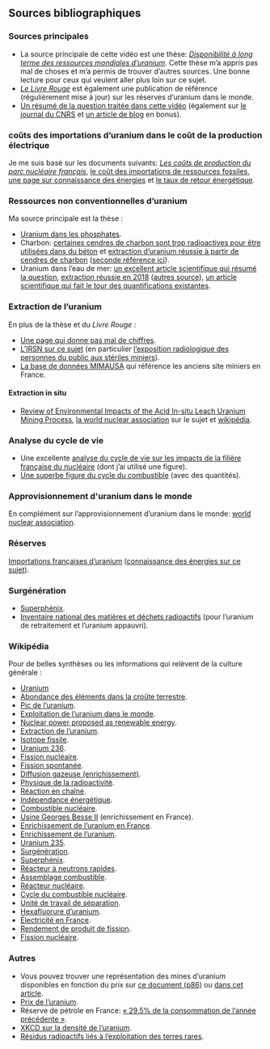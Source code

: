 ## Sources bibliographiques

### Sources principales

- La source principale de cette vidéo est une thèse: _[Disponibilité à long terme des ressources mondiales d’uranium](https://tel.archives-ouvertes.fr/tel-01530739/document)_. Cette thèse m’a appris pas mal de choses et m’a permis de trouver d’autres sources. Une bonne lecture pour ceux qui veulent aller plus loin sur ce sujet.
- _[Le Livre Rouge](https://read.oecd-ilibrary.org/nuclear-energy/uranium-2018_uranium-2018-en#page1)_ est également une publication de référence (régulièrement mise à jour) sur les réserves d’uranium dans le monde.
- [Un résumé de la question traitée dans cette vidéo](http://www.sfen.org/energie-nucleaire/panorama-nucleaire/uranium-monde) (également sur [le journal du CNRS](https://lejournal.cnrs.fr/articles/nucleaire-lepineuse-question-du-combustible) et [un article de blog](https://latomedesavoie.wordpress.com/2019/01/09/luranium-sepuisera-dans-60-ans-vrai-ou-faux/) en bonus).

### coûts des importations d’uranium dans le coût de la production électrique

Je me suis basé sur les documents suivants: _[Les coûts de production du parc nucléaire français](http://www.sfen.org/sites/default/files/public/atoms/files/note_-_les_couts_de_production_du_parc_nucleaire_francais_-_ppe_-_sfen.pdf)_, [le coût des importations de ressources fossiles](https://www.novethic.fr/actualite/energie/energies-fossiles/isr-rse/infographie-en-2016-la-france-n-a-importe-que-32-4-milliards-d-euros-de-petrole-et-de-gaz-144559.html), [une page sur connaissance des énergies](https://www.connaissancedesenergies.org/sites/default/files/pdf-actualites/cout_uranium_naturel.pdf) et [le taux de retour énergétique](https://www.world-nuclear.org/information-library/energy-and-the-environment/energy-return-on-investment.aspx?fbclid=IwAR1Zgml3n2kEEOAh9GeML20PGWB8jaJWASp3MNGpn-4jUMRy5_ZUgX53GqI).

### Ressources non conventionnelles d’uranium

Ma source principale est la thèse :

- [Uranium dans les phosphates](http://www.world-nuclear.org/information-library/nuclear-fuel-cycle/uranium-resources/uranium-from-phosphates.aspx).
- Charbon: [certaines cendres de charbon sont trop radioactives pour être utilisées dans du béton](https://www.sciencedaily.com/releases/2017/11/171109224030.htm) et [extraction d’uranium réussie à partir de cendres de charbon](http://www.world-nuclear-news.org/explorationNuclearFuel/Sparton_produces_first_yellowcake_from_Chinese_coal_ash-161007.shtml) ([seconde référence ici](https://atomicinsights.com/uranium-produced-from-coal-ash/)).
- Uranium dans l’eau de mer: [un excellent article scientifique qui résumé la question](https://www.epj-n.org/articles/epjn/full_html/2016/01/epjn150059/epjn150059.html), [extraction réussie en 2018](https://newatlas.com/nuclear-uranium-seawater-fibers/55033/) ([autres source](https://www.pnnl.gov/news/release.aspx?id=4514)), [un article scientifique qui fait le tour des quantifications existantes](http://sci-hub.tw/https://pubs.acs.org/doi/pdf/10.1021/acs.chemrev.7b00355).

### Extraction de l’uranium 

En plus de la thèse et du _Livre Rouge_ :

- [Une page qui donne pas mal de chiffres](http://www.world-nuclear.org/information-library/nuclear-fuel-cycle/mining-of-uranium/world-uranium-mining-production.aspx).
- [L’IRSN sur ce sujet](https://www.irsn.fr/FR/connaissances/Environnement/expertises-locales/sites-miniers-uranium/Pages/sommaire.aspx#.XRCYwegzZPZ) (en particulier [l’exposition radiologique des personnes du public aux stériles miniers](https://www.irsn.fr/FR/connaissances/Environnement/expertises-locales/sites-miniers-uranium/Documents/irsn_mines-uranium_exposition-steriles-miniers.pdf)).
- [La base de données MIMAUSA](https://www.irsn.fr/FR/connaissances/Environnement/expertises-locales/sites-miniers-uranium/Pages/2-Le_programme_MIMAUSA.aspx#.XPyz2Ygzbcs) qui référence les anciens site miniers en France.

#### Extraction in situ

- [Review of Environmental Impacts of the Acid In-situ Leach Uranium Mining Process](http://citeseerx.ist.psu.edu/viewdoc/download?doi=10.1.1.120.8599&rep=rep1&type=pdf), [la world nuclear association](http://www.world-nuclear.org/information-library/nuclear-fuel-cycle/mining-of-uranium/in-situ-leach-mining-of-uranium.aspx) sur le sujet et [wikipédia](https://en.wikipedia.org/wiki/In_situ_leach).

### Analyse du cycle de vie

- Une excellente [analyse du cycle de vie sur les impacts de la filière française du nucléaire](https://www.sciencedirect.com/science/article/pii/S0360544214002035) (dont j’ai utilisé une figure).
- [Une superbe figure du cycle du combustible](http://www.ensreg.eu/sites/default/files/ENSREG%20Fuel%20Cycle.pdf) (avec des quantités).

### Approvisionnement d'uranium dans le monde

En complément sur l’approvisionnement d’uranium dans le monde: [world nuclear association](http://world-nuclear.org/information-library/nuclear-fuel-cycle/uranium-resources/supply-of-uranium.aspx).

### Réserves

[Importations françaises d’uranium](https://twitter.com/DeLaval53/status/1108813905965518849) ([connaissance des énergies sur ce sujet](https://www.connaissancedesenergies.org/d-ou-vient-l-uranium-naturel-importe-en-france-140512)).

### Surgénération

- [Superphénix](https://www.connaissancedesenergies.org/fiche-pedagogique/superphenix).
- [Inventaire national des matières et déchets radioactifs](https://www.andra.fr/sites/default/files/2019-03/Andra-Essentiels%202019.pdf) (pour l’uranium de retraitement et l’uranium appauvri).

### Wikipédia

Pour de belles synthèses ou les informations qui relèvent de la culture générale :

- [Uranium](https://fr.wikipedia.org/wiki/Uranium)  
- [Abondance des éléments dans la croûte terrestre](https://fr.wikipedia.org/wiki/Abondance_des_%C3%A9l%C3%A9ments_dans_la_cro%C3%BBte_terrestre).
- [Pic de l’uranium](https://en.wikipedia.org/wiki/Peak_uranium#cite_note-92).  
- [Exploitation de l’uranium dans le monde](https://fr.wikipedia.org/wiki/Exploitation_de_l%27uranium_en_France).
- [Nuclear power proposed as renewable energy](https://en.wikipedia.org/wiki/Nuclear_power_proposed_as_renewable_energy).
- [Extraction de l’uranium](https://en.wikipedia.org/wiki/Uranium_mining).
- [Isotope fissile](https://fr.wikipedia.org/wiki/Isotope_fissile).
- [Uranium 236](https://en.wikipedia.org/wiki/Uranium-236).
- [Fission nucléaire](https://fr.wikipedia.org/wiki/Fission_nucl%C3%A9aire).
- [Fission spontanée](https://fr.wikipedia.org/wiki/Fission_spontan%C3%A9e).
- [Diffusion gazeuse (enrichissement)](https://en.wikipedia.org/wiki/Gaseous_diffusion).
- [Physique de la radioactivité](https://fr.wikipedia.org/wiki/Physique_de_la_radioactivit%C3%A9).
- [Réaction en chaîne](https://fr.wikipedia.org/wiki/R%C3%A9action_en_cha%C3%AEne_(nucl%C3%A9aire)).
- [Indépendance énergétique](https://fr.wikipedia.org/wiki/Ind%C3%A9pendance_%C3%A9nerg%C3%A9tique).
- [Combustible nucléaire](https://fr.wikipedia.org/wiki/Combustible_nucl%C3%A9aire).
- [Usine Georges Besse II](https://fr.wikipedia.org/wiki/Usine_Georges-Besse_II) (enrichissement en France).
- [Enrichissement de l’uranium en France](https://fr.wikipedia.org/wiki/Enrichissement_de_l%27uranium_en_France).
- [Enrichissement de l’uranium](https://fr.wikipedia.org/wiki/Enrichissement_de_l%27uranium).
- [Uranium 235](https://en.wikipedia.org/wiki/Uranium-235).
- [Surgénération](https://fr.wikipedia.org/wiki/Surg%C3%A9n%C3%A9ration).
- [Superphénix](https://fr.wikipedia.org/wiki/Superph%C3%A9nix).
- [Réacteur à neutrons rapides](https://fr.wikipedia.org/wiki/R%C3%A9acteur_%C3%A0_neutrons_rapides).
- [Assemblage combustible](https://fr.wikipedia.org/wiki/Assemblage_combustible).
- [Réacteur nucléaire](https://fr.wikipedia.org/wiki/R%C3%A9acteur_nucl%C3%A9aire).
- [Cycle du combustible nucléaire](https://fr.wikipedia.org/wiki/Cycle_du_combustible_nucl%C3%A9aire).
- [Unité de travail de séparation](https://fr.wikipedia.org/wiki/Unit%C3%A9_de_travail_de_s%C3%A9paration).
- [Hexafluorure d’uranium](https://fr.wikipedia.org/wiki/Hexafluorure_d%27uranium).
- [Électricité en France](https://fr.wikipedia.org/wiki/%C3%89lectricit%C3%A9_en_France).
- [Rendement de produit de fission](https://fr.wikipedia.org/wiki/Rendement_de_produit_de_fission).
- [Fission nucléaire](https://en.wikipedia.org/wiki/Nuclear_fission).

### Autres

- Vous pouvez trouver une représentation des mines d’uranium disponibles en fonction du prix sur [ce document (p86)](http://www.hctisn.fr/IMG/pdf/HCTISN_rapport_cycle_2018_cle0af1f2.pdf) ou [dans cet article](https://seekingalpha.com/article/4225395-dampened-expectations-uranium).
- [Prix de l’uranium](https://www.eia.gov/todayinenergy/detail.php?id=31772).  
- Réserve de pétrole en France: [« 29.5% de la consommation de l’année précédente »](http://www.lefigaro.fr/economie/le-scan-eco/dessous-chiffres/2016/05/27/29006-20160527ARTFIG00011-o-se-trouvent-les-reserves-strategiques-de-petrole.php).  
- [XKCD sur la densité de l’uranium](https://xkcd.com/1162/).  
- [Résidus radioactifs liés à l’exploitation des terres rares](https://www-pub.iaea.org/MTCD/Publications/PDF/Pub1512_web.pdf).

